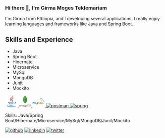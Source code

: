 <!--![Backend Developer (Java/Spring Boot/Microservice)]([https://github.com/girmamogestekle/girmamogestekle/blob/main/Image01.jpeg](https://github.com/girmamogestekle/girmamogestekle/blob/main/Image01.jpeg)) -->


### Hi there 👋, I'm Girma Moges Teklemariam
I'm Girma from Ethiopia, and I developing several applications. 
I really enjoy learning languages and frameworks like Java and Spring Boot. 


## Skills and Experience
* Java
* Spring Boot
* Hinernate
* Microservice
* MySql
* MongoDB
* Junit
* Mockito
<p align="left"> <a href="https://www.java.com" target="_blank" rel="noreferrer"> <img src="https://raw.githubusercontent.com/devicons/devicon/master/icons/java/java-original.svg" alt="java" width="40" height="40"/> </a> <a href="https://www.mongodb.com/" target="_blank" rel="noreferrer"> <img src="https://raw.githubusercontent.com/devicons/devicon/master/icons/mongodb/mongodb-original-wordmark.svg" alt="mongodb" width="40" height="40"/> </a> <a href="https://www.mysql.com/" target="_blank" rel="noreferrer"> <img src="https://raw.githubusercontent.com/devicons/devicon/master/icons/mysql/mysql-original-wordmark.svg" alt="mysql" width="40" height="40"/> </a> <a href="https://postman.com" target="_blank" rel="noreferrer"> <img src="https://www.vectorlogo.zone/logos/getpostman/getpostman-icon.svg" alt="postman" width="40" height="40"/> </a> <a href="https://spring.io/" target="_blank" rel="noreferrer"> <img src="https://www.vectorlogo.zone/logos/springio/springio-icon.svg" alt="spring" width="40" height="40"/> </a> </p>
  

Skills: Java/Spring Boot/Hibernate/Microservice/MySql/MongoDB/Junit/Mockito


[<img src='https://cdn.jsdelivr.net/npm/simple-icons@3.0.1/icons/github.svg' alt='github' height='40'>](https://github.com/girmamogestekle)  [<img src='https://cdn.jsdelivr.net/npm/simple-icons@3.0.1/icons/linkedin.svg' alt='linkedin' height='40'>](https://www.linkedin.com/in/girmamogestekle/)  [<img src='https://cdn.jsdelivr.net/npm/simple-icons@3.0.1/icons/twitter.svg' alt='twitter' height='40'>](https://twitter.com/GirmaMogesTekle)  


<!--![Anurag's GitHub stats](https://github-readme-stats.vercel.app/api?username=girmamogestekle&show_icons=true&theme=radical)-->



